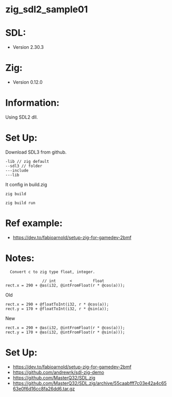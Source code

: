 # zig_sdl2_sample01

# SDL:
 - Version 2.30.3
 
# Zig:
 - Version 0.12.0

# Information:
 Using SDL2 dll.

# Set Up:
 Download SDL3 from github.
```
-lib // zig default
--sdl3 // folder
---include
---lib
```
It config in build.zig

```
zig build
```

```
zig build run
```

# Ref example:
 - https://dev.to/fabioarnold/setup-zig-for-gamedev-2bmf

# Notes:

```
  Convert c to zig type float, integer.
```
```
                // int      <         float
rect.x = 290 + @as(i32, @intFromFloat(r * @cos(a)));
```
Old
```
rect.x = 290 + @floatToInt(i32, r * @cos(a));
rect.y = 170 + @floatToInt(i32, r * @sin(a));
```
New
```
rect.x = 290 + @as(i32, @intFromFloat(r * @cos(a)));
rect.y = 170 + @as(i32, @intFromFloat(r * @sin(a)));
```

# Set Up:
 - https://dev.to/fabioarnold/setup-zig-for-gamedev-2bmf
 - https://github.com/andrewrk/sdl-zig-demo
 - https://github.com/MasterQ32/SDL.zig
 - https://github.com/MasterQ32/SDL.zig/archive/55caabfff7c03e42a4c6563e0f6d16cc8fa26dd6.tar.gz

